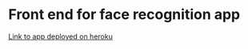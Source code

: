 # Front end for face recognition app

[Link to app deployed on heroku](https://evening-lowlands-36315.herokuapp.com/)

